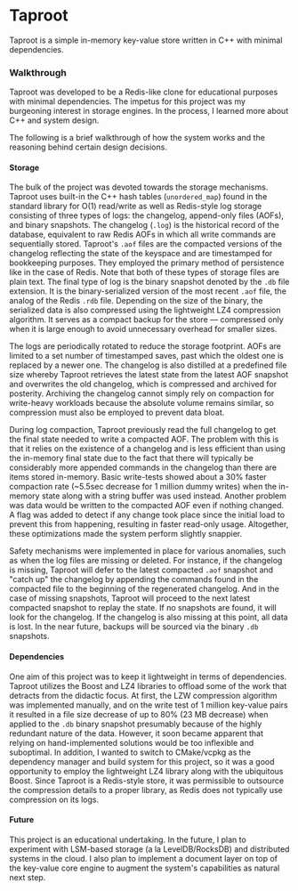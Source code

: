 # Taproot

Taproot is a simple in-memory key-value store written in C++ with minimal dependencies. 

### Walkthrough
Taproot was developed to be a Redis-like clone for educational purposes with minimal dependencies. The impetus for this project was my burgeoning interest in storage engines. In the process, I learned more about C++ and system design.

The following is a brief walkthrough of how the system works and the reasoning behind certain design decisions.

#### Storage
The bulk of the project was devoted towards the storage mechanisms. Taproot uses built-in the C++ hash tables (`unordered_map`) found in the standard library for O(1) read/write as well as Redis-style log storage consisting of three types of logs: the changelog, append-only files (AOFs), and binary snapshots. The changelog (`.log`) is the historical record of the database, equivalent to raw Redis AOFs in which all write commands are sequentially stored. Taproot's `.aof` files are the compacted versions of the changelog reflecting the state of the keyspace and are timestamped for bookkeeping purposes. They employed the primary method of persistence like in the case of Redis. Note that both of these types of storage files are plain text. The final type of log is the binary snapshot denoted by the `.db` file extension. It is the binary-serialized version of the most recent `.aof` file, the analog of the Redis `.rdb` file. Depending on the size of the binary, the serialized data is also compressed using the lightweight LZ4 compression algorithm. It serves as a compact backup for the store –– compressed only when it is large enough to avoid unnecessary overhead for smaller sizes.

The logs are periodically rotated to reduce the storage footprint. AOFs are limited to a set number of timestamped saves, past which the oldest one is replaced by a newer one. The changelog is also distilled at a predefined file size whereby Taproot retrieves the latest state from the latest AOF snapshot and overwrites the old changelog, which is compressed and archived for posterity. Archiving the changelog cannot simply rely on compaction for write-heavy workloads because the absolute volume remains similar, so compression must also be employed to prevent data bloat.

During log compaction, Taproot previously read the full changelog to get the final state needed to write a compacted AOF. The problem with this is that it relies on the existence of a changelog and is less efficient than using the in-memory final state due to the fact that there will typically be considerably more appended commands in the changelog than there are items stored in-memory. Basic write-tests showed about a 30% faster compaction rate (~5.5sec decrease for 1 million dummy writes) when the in-memory state along with a string buffer was used instead. Another problem was data would be written to the compacted AOF even if nothing changed. A flag was added to detect if any change took place since the initial load to prevent this from happening, resulting in faster read-only usage. Altogether, these optimizations made the system perform slightly snappier.

Safety mechanisms were implemented in place for various anomalies, such as when the log files are missing or deleted. For instance, if the changelog is missing, Taproot will defer to the latest compacted `.aof` snapshot and "catch up" the changelog by appending the commands found in the compacted file to the beginning of the regenerated changelog. And in the case of missing snapshots, Taproot will proceed to the next latest compacted snapshot to replay the state. If no snapshots are found, it will look for the changelog. If the changelog is also missing at this point, all data is lost. In the near future, backups will be sourced via the binary `.db` snapshots.

#### Dependencies
One aim of this project was to keep it lightweight in terms of dependencies. Taproot utilizes the Boost and LZ4 libraries to offload some of the work that detracts from the didactic focus. At first, the LZW compression algorithm was implemented manually, and on the write test of 1 million key-value pairs it resulted in a file size decrease of up to 80% (23 MB decrease) when applied to the `.db` binary snapshot presumably because of the highly redundant nature of the data. However, it soon became apparent that relying on hand-implemented solutions would be too inflexible and suboptimal. In addition, I wanted to switch to CMake/vcpkg as the dependency manager and build system for this project, so it was a good opportunity to employ the lightweight LZ4 library along with the ubiquitous Boost. Since Taproot is a Redis-style store, it was permissible to outsource the compression details to a proper library, as Redis does not typically use compression on its logs.

#### Future
This project is an educational undertaking. In the future, I plan to experiment with LSM-based storage (a la LevelDB/RocksDB) and distributed systems in the cloud. I also plan to implement a document layer on top of the key-value core engine to augment the system's capabilities as natural next step.